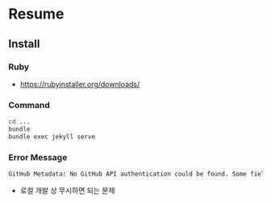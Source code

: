 # Resume

## Install

### Ruby

- https://rubyinstaller.org/downloads/

### Command

```cmd
cd ...
bundle
bundle exec jekyll serve
```

### Error Message

```cmd
GitHub Metadata: No GitHub API authentication could be found. Some fields may be missing or have incorrect data.
```

- 로컬 개발 상 무시하면 되는 문제
